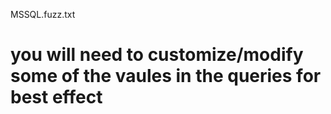 
MSSQL.fuzz.txt
# you will need to customize/modify some of the vaules in the queries for best effect






